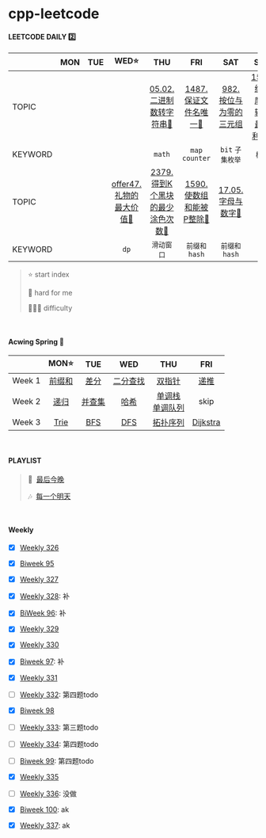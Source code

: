 # cpp-leetcode

#### LEETCODE DAILY 2️⃣
|       |MON|TUE|WED⭐|THU|FRI|SAT|SUN|
|  ---  |:-:|:-:|:-:|:-:|:-:|:-:|:-:|
|TOPIC  |   |   |   |[05.02. 二进制数转字符串🧡](/workspace/%E9%9D%A2%E8%AF%95%E9%A2%9805.02%20%E4%BA%8C%E8%BF%9B%E5%88%B6%E6%95%B0%E8%BD%AC%E5%AD%97%E7%AC%A6%E4%B8%B2.cpp)|[1487. 保证文件名唯一🧡](/workspace/1487.%E4%BF%9D%E8%AF%81%E6%96%87%E4%BB%B6%E5%90%8D%E5%94%AF%E4%B8%80.cpp)|[982. 按位与为零的三元组](/markdown/LC982.%20%E6%8C%89%E4%BD%8D%E4%B8%8E%E4%B8%BA0%E7%9A%84%E4%B8%89%E5%85%83%E7%BB%84.md)|[1599. 经营摩天轮的最大利润🧡](/workspace/1599.%E7%BB%8F%E8%90%A5%E6%91%A9%E5%A4%A9%E8%BD%AE%E7%9A%84%E6%9C%80%E5%A4%A7%E5%88%A9%E6%B6%A6.cpp)|
|KEYWORD|   |   |   |`math`|`map`<br/>`counter`|`bit` `子集枚举`|`模拟`|
|TOPIC  |   |   |[offer47. 礼物的最大价值🧡](https://leetcode.cn/problems/li-wu-de-zui-da-jie-zhi-lcof/)|[2379. 得到K个黑块的最少涂色次数💚](/workspace/2379.%E5%BE%97%E5%88%B0-k-%E4%B8%AA%E9%BB%91%E5%9D%97%E7%9A%84%E6%9C%80%E5%B0%91%E6%B6%82%E8%89%B2%E6%AC%A1%E6%95%B0.cpp)|[1590. 使数组和能被P整除🧡](/workspace/1590.%E4%BD%BF%E6%95%B0%E7%BB%84%E5%92%8C%E8%83%BD%E8%A2%AB-p-%E6%95%B4%E9%99%A4.cpp)|[17.05. 字母与数字🧡](/markdown/17.05.%20%E5%AD%97%E6%AF%8D%E4%B8%8E%E6%95%B0%E5%AD%97.md)|
|KEYWORD|   |   |`dp`|`滑动窗口`|`前缀和`<br/>`hash`|`前缀和`<br/>`hash`|

> ⭐ start index
> 
> 📌 hard for me
> 
> 💚🧡💔 difficulty

<br/>

#### Acwing Spring 📅
|       |MON⭐|TUE|WED|THU|FRI|
|  ---  |:-:|:-:|:-:|:-:|:-:|
|Week 1|[前缀和](/acwing/Spring/D1_%E5%89%8D%E7%BC%80%E5%92%8C.md)|[差分](/acwing/Spring/D2_%E5%B7%AE%E5%88%86.md)|[二分查找](/acwing/Spring/D3_%E4%BA%8C%E5%88%86.md)|[双指针](/acwing/Spring/D4_%E5%8F%8C%E6%8C%87%E9%92%88.md)|[递推](/acwing/Spring/D5_%E9%80%92%E6%8E%A8.md)|
|Week 2|[递归](/acwing/Spring/D6_%E9%80%92%E5%BD%92.md)|[并查集](/acwing/Spring/D7_%E5%B9%B6%E6%9F%A5%E9%9B%86.md)|[哈希](/acwing/Spring/D8_%E5%93%88%E5%B8%8C.md)|[单调栈](/acwing/Section%202/3_%E5%8D%95%E8%B0%83%E6%A0%88.cpp)<br/>[单调队列](/acwing/Section%202/4_%E5%8D%95%E8%B0%83%E9%98%9F%E5%88%97.cpp)| skip |
|Week 3|[Trie](/acwing/Spring/D11_Trie.md)|[BFS](/acwing/Spring/D12_BFS.md)|[DFS](/acwing/Spring/D12_BFS.md)|[拓扑序列](/acwing/Spring/D14_%E6%8B%93%E6%89%91%E5%BA%8F%E5%88%97.md)|[Dijkstra](/acwing/Spring/D15_Dijkstra.md)|


<br/>

#### PLAYLIST
> 🎵&nbsp; [最后今晚](https://c6.y.qq.com/base/fcgi-bin/u?__=2KqhcQ) &emsp; 
>
> 🎶&nbsp; [每一个明天](https://c6.y.qq.com/base/fcgi-bin/u?__=2meCbH)

<br/>

#### Weekly
- [x] [Weekly 326](/record/2023/Weekly%20326.md)
- [x] [Biweek 95](/record/2023/Biweekly%2095.md)
- [x] [Weekly 327](/record/2023/Weekly%20327.md)
- [x] [Weekly 328](/record/2023/Weekly%20328.md): 补
- [x] [BiWeek 96](/record/2023/Biweekly%2096.md): 补
- [x] [Weekly 329](/record/2023/Weekly%20329.md)
- [x] [Weekly 330](/record/2023/Weekly%20330.md)
- [x] [Biweek 97](/record/2023/Biweekly%2097.md): 补
- [x] [Weekly 331](/record/2023/Weekly%20331.md)
- [ ] [Weekly 332](/record/2023/Weekly%20332.md): 第四题todo
- [x] [Biweek 98](/record/2023/Biweekly%2098.md)
- [ ] [Weekly 333](/record/2023/Weekly%20333.md): 第三题todo
- [ ] [Weekly 334](/record/2023/Weekly%20334.md): 第四题todo
- [ ] [Biweek 99](/record/2023/Biweekly%2099.md): 第四题todo
- [x] [Weekly 335](/record/2023/Weekly%20335.md)
- [ ] [Weekly 336](https://leetcode.cn/contest/weekly-contest-336/): 没做
- [x] [Biweek 100](https://leetcode.cn/contest/biweekly-contest-100): ak
- [x] [Weekly 337](https://leetcode.cn/contest/weekly-contest-337/): ak


